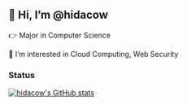 ## 👋 Hi, I’m @hidacow

👉 Major in Computer Science

👀 I’m interested in Cloud Computing, Web Security

### Status



[![hidacow's GitHub stats](https://githubstats.ishs.gq/api?username=hidacow&show_icons=true)](https://github.com/anuraghazra/github-readme-stats)


